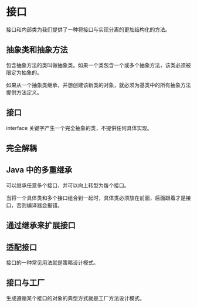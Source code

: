 # 接口

接口和内部类为我们提供了一种将接口与实现分离的更加结构化的方法。

## 抽象类和抽象方法

包含抽象方法的类叫做抽象类。如果一个类包含一个或多个抽象方法，该类必须被限定为抽象的。

如果从一个抽象类继承，并想创建该新类的对象，就必须为基类中的所有抽象方法提供方法定义。

## 接口

interface 关键字产生一个完全抽象的类，不提供任何具体实现。

## 完全解耦

## Java 中的多重继承

可以继承任意多个接口，并可以向上转型为每个接口。

当将一个具体类和多个接口组合到一起时，具体类必须放在前面，后面跟着才是接口，否则编译器会报错。

## 通过继承来扩展接口

## 适配接口

接口的一种常见用法就是策略设计模式。

## 接口与工厂

生成遵循某个接口的对象的典型方式就是工厂方法设计模式。
